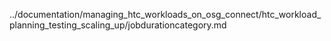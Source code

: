 ../documentation/managing_htc_workloads_on_osg_connect/htc_workload_planning_testing_scaling_up/jobdurationcategory.md
